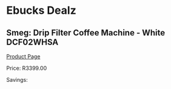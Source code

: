 
# Ebucks Dealz
## Smeg: Drip Filter Coffee Machine - White DCF02WHSA
[Product Page](https://www.ebucks.com/web/shop/productSelected.do?prodId=1158892826&catId=704984897)

Price: R3399.00

Savings: 


	